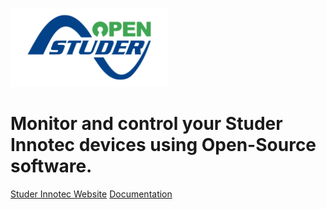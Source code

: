 <img src="images/OpenStuder.svg" width="50%"></img>

# Monitor and control your Studer Innotec devices using Open-Source software.

[Studer Innotec Website](https://www.studer-innotec.com)
[Documentation](README.md)
